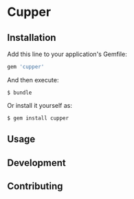 # Cupper

## Installation

Add this line to your application's Gemfile:

```ruby
gem 'cupper'
```

And then execute:

    $ bundle

Or install it yourself as:

    $ gem install cupper

## Usage


## Development


## Contributing


